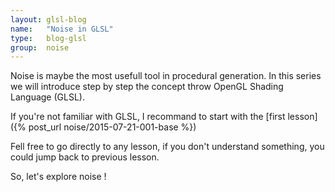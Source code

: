 ```yaml
---
layout: glsl-blog
name:   "Noise in GLSL"
type:   blog-glsl
group:  noise
---
```


Noise is maybe the most usefull tool in procedural generation. In this series we will introduce step by step the concept throw OpenGL Shading Language (GLSL).

If you're not familiar with GLSL, I recommand to start with the [first lesson]({% post_url noise/2015-07-21-001-base %})

Fell free to go directly to any lesson, if you don't understand something, you could jump back to previous lesson.

So, let's explore noise !